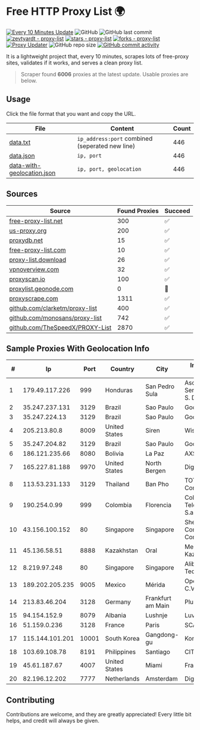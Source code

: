 
# Free HTTP Proxy List 🌍

[![Every 10 Minutes Update](https://github.com/mertguvencli/http-proxy-list/actions/workflows/main.yml/badge.svg?branch=main)](https://github.com/mertguvencli/http-proxy-list/actions/workflows/main.yml)
![GitHub](https://img.shields.io/github/license/mertguvencli/http-proxy-list)
![GitHub last commit](https://img.shields.io/github/last-commit/mertguvencli/http-proxy-list)
[![zevtyardt - proxy-list](https://img.shields.io/static/v1?label=zevtyardt&message=proxy-list&color=blue&logo=github)](https://github.com/zevtyardt/proxy-list "Go to GitHub repo")
[![stars - proxy-list](https://img.shields.io/github/stars/zevtyardt/proxy-list?style=social)](https://github.com/zevtyardt/proxy-list)
[![forks - proxy-list](https://img.shields.io/github/forks/zevtyardt/proxy-list?style=social)](https://github.com/zevtyardt/proxy-list)
[![Proxy Updater](https://github.com/zevtyardt/proxy-list/workflows/Proxy%20Updater/badge.svg)](https://github.com/zevtyardt/proxy-list/actions?query=workflow:"Proxy+Updater")
![GitHub repo size](https://img.shields.io/github/repo-size/zevtyardt/proxy-list)
[![GitHub commit activity](https://img.shields.io/github/commit-activity/m/zevtyardt/proxy-list?logo=commits)](https://github.com/zevtyardt/proxy-list/commits/main)

It is a lightweight project that, every 10 minutes, scrapes lots of free-proxy sites, validates if it works, and serves a clean proxy list.

> Scraper found **6006** proxies at the latest update. Usable proxies are below.

## Usage

Click the file format that you want and copy the URL.

|File|Content|Count|
|----|-------|-----|
|[data.txt](https://raw.githubusercontent.com/mertguvencli/http-proxy-list/main/proxy-list/data.txt)|`ip_address:port` combined (seperated new line)|446|
|[data.json](https://raw.githubusercontent.com/mertguvencli/http-proxy-list/main/proxy-list/data.json)|`ip, port`|446|
|[data-with-geolocation.json](https://raw.githubusercontent.com/mertguvencli/http-proxy-list/main/proxy-list/data-with-geolocation.json)|`ip, port, geolocation`|446|

## Sources

|Source|Found Proxies|Succeed|
|------|-------------|-------|
|[free-proxy-list.net](https://free-proxy-list.net)|300|✅|
|[us-proxy.org](https://www.us-proxy.org)|200|✅|
|[proxydb.net](http://proxydb.net)|15|✅|
|[free-proxy-list.com](https://free-proxy-list.com/?page=&port=&type%5B%5D=http&type%5B%5D=https&up_time=0&search=Search)|10|✅|
|[proxy-list.download](https://www.proxy-list.download/HTTP)|26|✅|
|[vpnoverview.com](https://vpnoverview.com/privacy/anonymous-browsing/free-proxy-servers)|32|✅|
|[proxyscan.io](https://www.proxyscan.io)|100|✅|
|[proxylist.geonode.com](https://proxylist.geonode.com/api/proxy-list?limit=300&page=1&sort_by=lastChecked&sort_type=desc&protocols=http,https)|0|🚫|
|[proxyscrape.com](https://api.proxyscrape.com/v2/?request=displayproxies&protocol=http&timeout=10000&country=all&ssl=all&anonymity=all)|1311|✅|
|[github.com/clarketm/proxy-list](https://raw.githubusercontent.com/clarketm/proxy-list/master/proxy-list-raw.txt)|400|✅|
|[github.com/monosans/proxy-list](https://raw.githubusercontent.com/monosans/proxy-list/main/proxies/http.txt)|742|✅|
|[github.com/TheSpeedX/PROXY-List](https://raw.githubusercontent.com/TheSpeedX/PROXY-List/master/http.txt)|2870|✅|


## Sample Proxies With Geolocation Info

|#|Ip|Port|Country|City|Internet Service Provider|
|-|--|----|-------|----|-------------------------|
|1|179.49.117.226|999|Honduras|San Pedro Sula|Asociacion De Servicio De Internet S. De RL|
|2|35.247.237.131|3129|Brazil|Sao Paulo|Google LLC|
|3|35.247.224.13|3129|Brazil|Sao Paulo|Google LLC|
|4|205.213.80.8|8009|United States|Siren|WiscNet|
|5|35.247.204.82|3129|Brazil|Sao Paulo|Google LLC|
|6|186.121.235.66|8080|Bolivia|La Paz|AXS Bolivia S. A.|
|7|165.227.81.188|9970|United States|North Bergen|DigitalOcean, LLC|
|8|113.53.231.133|3129|Thailand|Ban Pho|TOT Public Company Limited|
|9|190.254.0.99|999|Colombia|Florencia|Colombia Telecomunicaciones S.a. ESP|
|10|43.156.100.152|80|Singapore|Singapore|Shenzhen Tencent Computer Systems Company Limited|
|11|45.136.58.51|8888|Kazakhstan|Oral|Megahost Kazakhstan TOO|
|12|8.219.97.248|80|Singapore|Singapore|Alibaba (US) Technology Co., Ltd.|
|13|189.202.205.235|9005|Mexico|Mérida|Operbes, S.A. de C.V.|
|14|213.83.46.204|3128|Germany|Frankfurt am Main|Plus.line AG|
|15|94.154.152.9|8079|Albania|Lushnje|Luva Group Sh.p.k.|
|16|51.159.0.236|3128|France|Paris|SCALEWAY|
|17|115.144.101.201|10001|South Korea|Gangdong-gu|Korea Telecom|
|18|103.69.108.78|8191|Philippines|Santiago|CITI Cableworld Inc.|
|19|45.61.187.67|4007|United States|Miami|FranTech Solutions|
|20|82.196.12.202|7777|Netherlands|Amsterdam|DigitalOcean, LLC|



## Contributing

Contributions are welcome, and they are greatly appreciated! Every
little bit helps, and credit will always be given.

